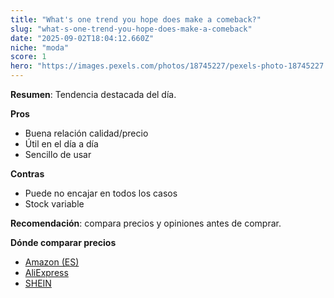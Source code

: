 ```yaml
---
title: "What's one trend you hope does make a comeback?"
slug: "what-s-one-trend-you-hope-does-make-a-comeback"
date: "2025-09-02T18:04:12.660Z"
niche: "moda"
score: 1
hero: "https://images.pexels.com/photos/18745227/pexels-photo-18745227.png?auto=compress&cs=tinysrgb&fit=crop&h=627&w=1200&auto=compress&cs=tinysrgb&w=1024&h=576&fit=crop"
---
```


**Resumen**: Tendencia destacada del día.

**Pros**
- Buena relación calidad/precio
- Útil en el día a día
- Sencillo de usar

**Contras**
- Puede no encajar en todos los casos
- Stock variable

**Recomendación**: compara precios y opiniones antes de comprar.

**Dónde comparar precios**
- [Amazon (ES)](https://www.amazon.es/s?k=What%27s+one+trend+you+hope+does+make+a+comeback%3F&language=es_ES&tag=teknovashop25-21)
- [AliExpress](https://es.aliexpress.com/wholesale?SearchText=What%27s+one+trend+you+hope+does+make+a+comeback%3F)
- [SHEIN](https://es.shein.com/pdsearch?keyword=What%27s+one+trend+you+hope+does+make+a+comeback%3F)
